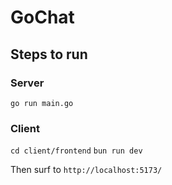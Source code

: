 # GoChat

## Steps to run

### Server
`go run main.go`

### Client
`cd client/frontend`
`bun run dev`

Then surf to `http://localhost:5173/`

